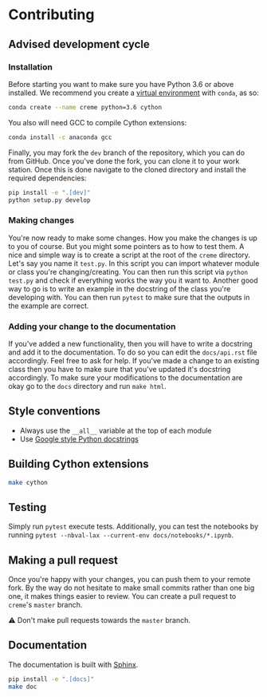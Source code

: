 # Contributing

## Advised development cycle

### Installation

Before starting you want to make sure you have Python 3.6 or above installed. We recommend you create a [virtual environment](https://uoa-eresearch.github.io/eresearch-cookbook/recipe/2014/11/20/conda/) with `conda`, as so:

```sh
conda create --name creme python=3.6 cython
```

You also will need GCC to compile Cython extensions:

```sh
conda install -c anaconda gcc
```

Finally, you may fork the `dev` branch of the repository, which you can do from GitHub. Once you've done the fork, you can clone it to your work station. Once this is done navigate to the cloned directory and install the required dependencies:

```sh
pip install -e ".[dev]"
python setup.py develop
```

### Making changes

You're now ready to make some changes. How you make the changes is up to you of course. But you might some pointers as to how to test them. A nice and simple way is to create a script at the root of the `creme` directory. Let's say you name it `test.py`. In this script you can import whatever module or class you're changing/creating. You can then run this script via `python test.py` and check if everything works the way you it want to. Another good way to go is to write an example in the docstring of the class you're developing with. You can then run `pytest` to make sure that the outputs in the example are correct.

### Adding your change to the documentation

If you've added a new functionality, then you will have to write a docstring and add it to the documentation. To do so you can edit the `docs/api.rst` file accordingly. Feel free to ask for help. If you've made a change to an existing class then you have to make sure that you've updated it's docstring accordingly. To make sure your modifications to the documentation are okay go to the `docs` directory and run `make html`.


## Style conventions

- Always use the `__all__` variable at the top of each module
- Use [Google style Python docstrings](https://www.sphinx-doc.org/en/master/usage/extensions/example_google.html#example-google)


## Building Cython extensions

```sh
make cython
```


## Testing

Simply run `pytest` execute tests. Additionally, you can test the notebooks by running `pytest --nbval-lax --current-env docs/notebooks/*.ipynb`.


## Making a pull request

Once you're happy with your changes, you can push them to your remote fork. By the way do not hesitate to make small commits rather than one big one, it makes things easier to review. You can create a pull request to `creme`'s `master` branch.

:warning: Don't make pull requests towards the `master` branch.


## Documentation

The documentation is built with [Sphinx](http://www.sphinx-doc.org/en/master/).

```sh
pip install -e ".[docs]"
make doc
```
